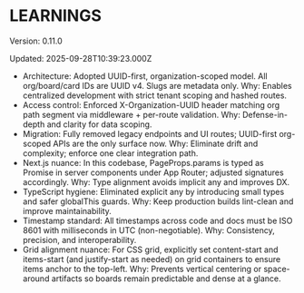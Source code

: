 # LEARNINGS

Version: 0.11.0

Updated: 2025-09-28T10:39:23.000Z

- Architecture: Adopted UUID-first, organization-scoped model. All org/board/card IDs are UUID v4. Slugs are metadata only.
  Why: Enables centralized development with strict tenant scoping and hashed routes.
- Access control: Enforced X-Organization-UUID header matching org path segment via middleware + per-route validation.
  Why: Defense-in-depth and clarity for data scoping.
- Migration: Fully removed legacy endpoints and UI routes; UUID-first org-scoped APIs are the only surface now.
  Why: Eliminate drift and complexity; enforce one clear integration path.
- Next.js nuance: In this codebase, PageProps.params is typed as Promise in server components under App Router; adjusted signatures accordingly.
  Why: Type alignment avoids implicit any and improves DX.
- TypeScript hygiene: Eliminated explicit any by introducing small types and safer globalThis guards.
  Why: Keep production builds lint-clean and improve maintainability.
- Timestamp standard: All timestamps across code and docs must be ISO 8601 with milliseconds in UTC (non-negotiable).
  Why: Consistency, precision, and interoperability.
- Grid alignment nuance: For CSS grid, explicitly set content-start and items-start (and justify-start as needed) on grid containers to ensure items anchor to the top-left.
  Why: Prevents vertical centering or space-around artifacts so boards remain predictable and dense at a glance.
